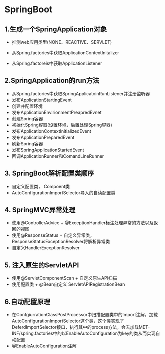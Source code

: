 # SpringBoot

## 1.生成一个SpringApplication对象

* 推测web应用类型(NONE、REACTIVE、SERVLET)

* 从Spring.factories中获取ApplicationContextInitalizer
* 从Spring.factoreis中获取ApplicationListener

## 2.SpringApplication的run方法

* 从Spring.factories中获取SpringApplicatoinRunListener并注册监听器
* 发布ApplicationStartingEvent
* 创建并配置环境
* 发布ApplicationEnvirionmentPreapredEvnet
* 创建Spring容器
* 初始化Spring容器(设置环境，后置处理Spring容器)
* 发布ApplicationContextInitializedEvent
* 发布ApplicationPreparedEvent
* 刷新Spring容器
* 发布SpringApplicationStartedEvent
* 回调ApplicationRunner和ComandLineRunner

## 3. SpringBoot解析配置类顺序

* 自定义配置类， Compoent类
* AutoConfigurationImportSelector导入的自读配置类

## 4. SpringMVC异常处理

* 使用@ControllerAdvice + @ExceptionHandler标注处理异常的方法以及返回的视图
* 使用@ResponseStatus + 自定义异常类，ResponseStatusExceptionResolver将解析异常类
* 自定义HandlerExceptionResolver

## 5. 注入原生的ServletAPI

* 使用@ServletComponentScan + 自定义原生API扫描
* 使用配置类 + @Bean自定义 ServletAPIRegistrationBean

## 6.自动配置原理

* 在ConfgiurrationClassPostProcessor中扫描配置类中的Import注解，加载AutoConfigurationImportSelector这个类，这个类实现了DeferdImportSelector接口，执行其中的process方法，会去加载MET-INF/spring.factories中的以EnableAutoConfiguration为key的类从而实现自动配置
* @EnableAutoConfiguration注解